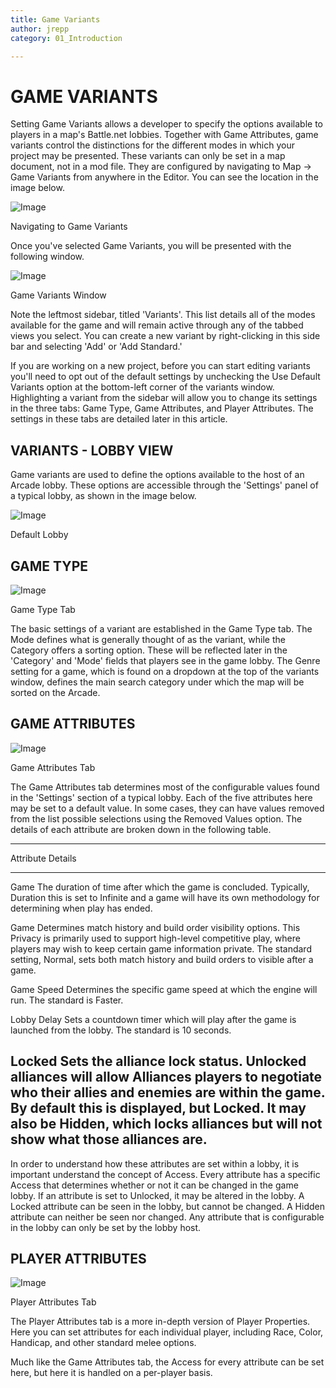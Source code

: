 ```yaml
---
title: Game Variants
author: jrepp
category: 01_Introduction

---
```

GAME VARIANTS
=============

Setting Game Variants allows a developer to specify the options
available to players in a map's Battle.net lobbies. Together with Game
Attributes, game variants control the distinctions for the different
modes in which your project may be presented. These variants can only be
set in a map document, not in a mod file. They are configured by
navigating to Map -\> Game Variants from anywhere in the Editor. You can
see the location in the image below.

![Image](./012_Game_Variants/image1.png)

Navigating to Game Variants

Once you've selected Game Variants, you will be presented with the
following window.

![Image](./012_Game_Variants/image2.png)

Game Variants Window

Note the leftmost sidebar, titled 'Variants'. This list details all of
the modes available for the game and will remain active through any of
the tabbed views you select. You can create a new variant by
right-clicking in this side bar and selecting 'Add' or 'Add Standard.'

If you are working on a new project, before you can start editing
variants you'll need to opt out of the default settings by unchecking
the Use Default Variants option at the bottom-left corner of the
variants window. Highlighting a variant from the sidebar will allow you
to change its settings in the three tabs: Game Type, Game Attributes,
and Player Attributes. The settings in these tabs are detailed later in
this article.

VARIANTS - LOBBY VIEW
---------------------

Game variants are used to define the options available to the host of an
Arcade lobby. These options are accessible through the 'Settings' panel
of a typical lobby, as shown in the image below.

![Image](./012_Game_Variants/image3.png)

Default Lobby

GAME TYPE
---------

![Image](./012_Game_Variants/image4.png)

Game Type Tab

The basic settings of a variant are established in the Game Type tab.
The Mode defines what is generally thought of as the variant, while the
Category offers a sorting option. These will be reflected later in the
'Category' and 'Mode' fields that players see in the game lobby. The
Genre setting for a game, which is found on a dropdown at the top of the
variants window, defines the main search category under which the map
will be sorted on the Arcade.

GAME ATTRIBUTES
---------------

![Image](./012_Game_Variants/image5.png)

Game Attributes Tab

The Game Attributes tab determines most of the configurable values found
in the 'Settings' section of a typical lobby. Each of the five
attributes here may be set to a default value. In some cases, they can
have values removed from the list possible selections using the Removed
Values option. The details of each attribute are broken down in the
following table.

  ------------------------------------------------------------------------------
  Attribute   Details
  ----------- ------------------------------------------------------------------
  Game        The duration of time after which the game is concluded. Typically,
  Duration    this is set to Infinite and a game will have its own methodology
              for determining when play has ended.

  Game        Determines match history and build order visibility options. This
  Privacy     is primarily used to support high-level competitive play, where
              players may wish to keep certain game information private. The
              standard setting, Normal, sets both match history and build orders
              to visible after a game.

  Game Speed  Determines the specific game speed at which the engine will run.
              The standard is Faster.

  Lobby Delay Sets a countdown timer which will play after the game is launched
              from the lobby. The standard is 10 seconds.

  Locked      Sets the alliance lock status. Unlocked alliances will allow
  Alliances   players to negotiate who their allies and enemies are within the
              game. By default this is displayed, but Locked. It may also be
              Hidden, which locks alliances but will not show what those
              alliances are.
  ------------------------------------------------------------------------------

In order to understand how these attributes are set within a lobby, it
is important understand the concept of Access. Every attribute has a
specific Access that determines whether or not it can be changed in the
game lobby. If an attribute is set to Unlocked, it may be altered in the
lobby. A Locked attribute can be seen in the lobby, but cannot be
changed. A Hidden attribute can neither be seen nor changed. Any
attribute that is configurable in the lobby can only be set by the lobby
host.

PLAYER ATTRIBUTES
-----------------

![Image](./012_Game_Variants/image6.png)

Player Attributes Tab

The Player Attributes tab is a more in-depth version of Player
Properties. Here you can set attributes for each individual player,
including Race, Color, Handicap, and other standard melee options.

Much like the Game Attributes tab, the Access for every attribute can be
set here, but here it is handled on a per-player basis.
